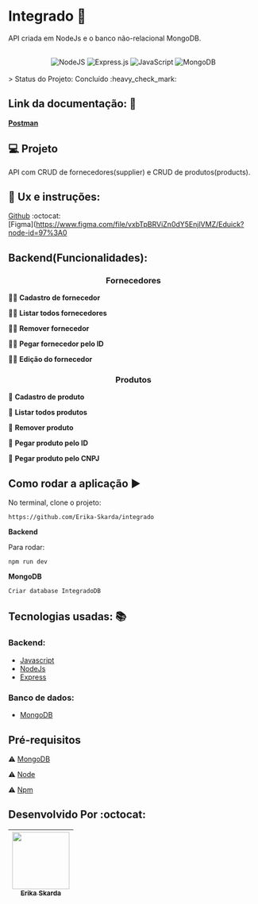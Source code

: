 # Integrado  👧

API criada em NodeJs e o banco não-relacional MongoDB.

</br>   

<div align="center">
 <img alt="NodeJS" src="https://img.shields.io/badge/node.js-%2343853D.svg?style=for-the-badge&logo=node-dot-js&logoColor=white"/>
 <img alt="Express.js" src="https://img.shields.io/badge/express.js-%23404d59.svg?style=for-the-badge&logo=express&logoColor=%2361DAFB"/>
 <img alt="JavaScript" src="https://img.shields.io/badge/javascript-%23323330.svg?style=for-the-badge&logo=javascript&logoColor=%23F7DF1E"/>
 <img alt="MongoDB" src ="https://img.shields.io/badge/MongoDB-%234ea94b.svg?style=for-the-badge&logo=mongodb&logoColor=white"/>
</div>

</br> 
> Status do Projeto: Concluído :heavy_check_mark: 
</br> 

## Link da documentação: :book:

<b>[Postman](https://documenter.getpostman.com/view/15971782/TzeTJpJS)</b>

## 💻 Projeto

API com CRUD de fornecedores(supplier) e CRUD de produtos(products).

## 🚀 Ux e instruções:

[Github](https://github.com/edusynch/frontend-challenge) :octocat:
</br>
[Figma](https://www.figma.com/file/vxbTpBRViZn0dY5EnjlVMZ/Eduick?node-id=97%3A0

## Backend(Funcionalidades):

<h3 align="center"><b>Fornecedores</b></h3>

🙆‍♀️ <b>Cadastro de fornecedor</b>

🙆‍♀️ <b>Listar todos fornecedores</b>

🙆‍♀️ <b>Remover fornecedor</b>

🙆‍♀️ <b>Pegar fornecedor pelo ID</b>

🙆‍♀️ <b>Edição do fornecedor</b>

<h3 align="center"><b>Produtos</b></h3>

🥑 <b>Cadastro de produto</b>

🥑 <b>Listar todos produtos</b>

🥑 <b>Remover produto</b>

🥑 <b>Pegar produto pelo ID</b>

🥑 <b>Pegar produto pelo CNPJ</b>

## Como rodar a aplicação :arrow_forward:

No terminal, clone o projeto: 

```
https://github.com/Erika-Skarda/integrado

```
<b><p>Backend</p></b>

Para rodar:

```
npm run dev

```
<b><p>MongoDB</p></b>

```
Criar database IntegradoDB

```

## Tecnologias usadas: :books:

### Backend: 

- [Javascript](https://www.javascript.com/)
- [NodeJs](https://nodejs.org/en/download)
- [Express](https://expressjs.com/)

### Banco de dados:

- [MongoDB](https://www.mongodb.com/)

## Pré-requisitos

:warning: [MongoDB](https://www.mongodb.com/)

:warning: [Node](https://nodejs.org/en/download/)

:warning: [Npm](https://www.npmjs.com/)

## Desenvolvido Por :octocat:

| [<img src="https://avatars1.githubusercontent.com/u/60902843?s=400&u=fca9219fa3416ab4b849077b9248f71d44133283&v=4" width=115><br><sub>Erika Skarda</sub>](https://www.linkedin.com/in/erika-skarda/) | 
| :---: |

